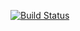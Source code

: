 [![Build Status](https://app.travis-ci.com/FatihKaraatli/myDemoApp.svg?branch=main)](https://app.travis-ci.com/FatihKaraatli/myDemoApp)